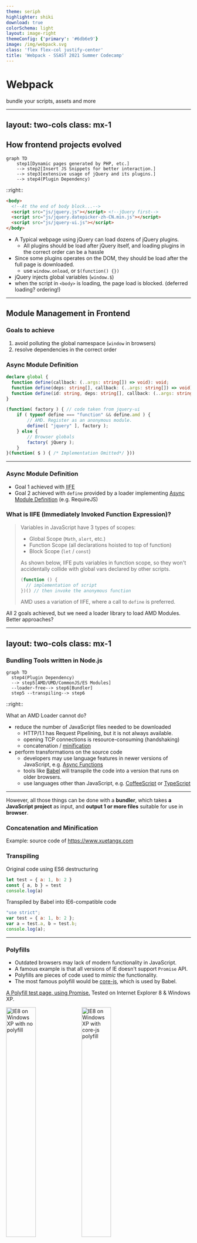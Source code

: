```yaml
---
theme: seriph
highlighter: shiki
download: true
colorSchema: light
layout: image-right
themeConfig: {'primary': '#6db6e9'}
image: /img/webpack.svg
class: 'flex flex-col justify-center'
title: 'Webpack - SSAST 2021 Summer Codecamp'
---
```


<div>
<h1>Webpack</h1>
bundle your scripts, assets and more
</div>

---
layout: two-cols
class: mx-1
---

## How frontend projects evolved

```mermaid
graph TD
	step1[Dynamic pages generated by PHP, etc.] 
	--> step2[Insert JS Snippets for better interaction.]
	--> step3[extensive usage of jQuery and its plugins.]
	--> step4(Plugin Dependency)
```

::right::

```html
<body>
  <!--At the end of body block...-->
  <script src="js/jquery.js"></script> <!--jQuery first-->
  <script src="js/jquery.datepicker-zh-CN.min.js"></script>
  <script src="js/jquery-ui.js"></script>
</body>
```

<v-clicks>

- A Typical webpage using jQuery can load dozens of jQuery plugins.
  - All plugins should be load after jQuery itself, and loading plugins in the correct order can be a hassle
- Since some plugins operates on the DOM, they should be load after the full page is downloaded.
  - use `window.onload`, or `$(function() {})`
- jQuery injects global variables (`window.$`)
- when the script in `<body>` is loading, the page load is blocked. (deferred loading? ordering!)

</v-clicks>

---

## Module Management in Frontend

### Goals to achieve

<v-clicks>

 1. avoid polluting the global namespace (`window` in browsers)
 2. resolve dependencies in the correct order

</v-clicks>

<h3 v-click="3">Async Module Definition</h3>

<v-clicks at="4">

```typescript
declare global {
  function define(callback: (..args: string[]) => void): void;
  function define(deps: string[], callback: (..args: string[]) => void): void;
  function define(id: string, deps: string[], callback: (..args: string[]) => void): void;
}
```

```javascript
(function( factory ) { // code taken from jquery-ui
	if ( typeof define === "function" && define.amd ) {
		// AMD. Register as an anonymous module.
		define([ "jquery" ], factory );
	} else {
		// Browser globals
		factory( jQuery );
	}
}(function( $ ) { /* Implementation Omitted*/ }))
```

</v-clicks>

---

### Async Module Definition

<v-clicks>

- Goal 1 achieved with <abbr title="Immediately Invoked Function Expression">IIFE</abbr>
- Goal 2 achieved with `define` provided by a loader implementing [Async Module Definition](https://github.com/amdjs/amdjs-api) (e.g. RequireJS)

</v-clicks>

<v-click v-after>

### What is IIFE (Immediately Invoked Function Expression)?

> Variables in JavaScript have 3 types of scopes:
> - Global Scope (`Math`, `alert`, etc.)
> - Function Scope (all declarations hoisted to top of function)
> - Block Scope (`let` / `const`)
>
> As shown below, IIFE puts variables in function scope, so they won't 
> accidentally collide with global vars declared by other scripts.
> ```javascript
> (function () {
>   // implementation of script
> })() // then invoke the anonymous function
> ```
>
> AMD uses a variation of IIFE, where a call to `define` is preferred.


</v-click>

<v-click v-after>

All 2 goals achieved, but we need a loader library to load AMD Modules. Better approaches?

</v-click>

---
layout: two-cols
class: mx-1
---

### Bundling Tools written in Node.js

<v-click>

```mermaid
graph TD
  step4(Plugin Dependency)
  --> step5[AMD/UMD/CommonJS/ES Modules]
  --loader-free--> step6[Bundler]
  step5 --transpiling--> step6
```

</v-click>

::right::

<v-click v-click="2">

What an AMD Loader cannot do?

</v-click>

<v-clicks>

- reduce the number of JavaScript files needed to be downloaded
  - HTTP/1.1 has Request Pipelining, but it is not always available.
  - opening TCP connections is resource-consuming (handshaking)
  - concatenation / [minification](https://www.cloudflare.com/learning/performance/why-minify-javascript-code/)
- perform transformations on the source code
  - developers may use language features in newer versions of JavaScript, e.g. [Async Functions](https://developer.mozilla.org/zh-CN/docs/Web/JavaScript/Reference/Statements/async_function)
  - tools like [Babel](https://babeljs.io/) will transpile the code into a version that runs on older browsers.
  - use languages other than JavaScript, e.g. [CoffeeScript](https://coffeescript.org/) or [TypeScript](https://www.typescriptlang.org/)

</v-clicks>


---

However, all those things can be done with a **bundler**, which takes **a JavaScript project** as input, and **output 1 or more files** suitable for use in **browser**.

<v-click>

### Concatenation and Minification

Example: source code of https://www.xuetangx.com

</v-click>

<v-click v-click="2">

### Transpiling

Original code using ES6 destructuring

```js
let test = { a: 1, b: 2 }
const { a, b } = test
console.log(a)
```

Transpiled by Babel into IE6-compatible code

```js
"use strict";
var test = { a: 1, b: 2 };
var a = test.a, b = test.b;
console.log(a);
```

</v-click>

---

### Polyfills

<v-clicks>

 - Outdated browsers may lack of modern functionality in JavaScript.
 - A famous example is that all versions of IE doesn't support `Promise` API.
 - Polyfills are pieces of code used to *mimic* the functionality.
 - The most famous polyfill would be [core-js](https://github.com/zloirock/core-js), which is used by Babel.

</v-clicks>

<v-click v-after>

  <a href="http://blog.panda2134.site/polyfill-example/">A Polyfill test page, using Promise.</a>
  <span>Tested on Internet Explorer 8 & Windows XP.</span>
  <a href="https://github.com/panda2134/polyfill-example"><mdi-github style="display:inline;" /></a>

  <img src="/img/winxp_ie8_no_polyfill.png" alt="IE8 on Windows XP with no polyfill" style="width:40%;">
  <img src="/img/winxp_ie8_polyfill.png" alt="IE8 on Windows XP with core-js polyfill" style="width:40%;">

</v-click>

---

## Other module-related specifications

<v-clicks>

 - CommonJS. It is widely used in Node.js projects. 
   - Use `require` to import dependencies, which blocks until the script is loaded.
   - Assign to `module.exports` to export.
   ```js
   /* some Node.js code using CommonJS modules */
   const fs = require('fs')
   fs.readFile('/etc/fstab', (err, data) => {
     if (err) throw err
     console.log(data)
   })
   module.exports = 'the exported string'
   ```
 - ES2015 Modules. Both `import` statement and `import(url)` is supported. The `import(url)` function returns a promise.
    ```js
    /* ES2015 Module Example Code. DO NOT RUN DIRECTLY. */
    import transform from './transform.js' /* default import */
    import { var1 } from './consts.js' /* import a specific item */
    import('http://example.com/example-module.js').then(() => { console.log('loaded') })
    export const MODE = 'production' /* exported const */
    export default { foo: 'bar' } /* default export */
    ```

</v-clicks>

---

## More on ES2015 Modules

- It came too late! 20 years of its absence witnessed the language being overlooked and teased. 
- The earliest proposal on modules came out in [1999](https://archives.ecma-international.org/1999/TC39WG/991115-futures.htm), as a major topic for ES4. 
- However ES4 [failed](https://cn.history.js.org/part-3.html) and it wasn't until ES6 that native module support came into existence.

---

## Webpack

Up till now, everyone should have learned the capabilities of bundlers by heart. Let's dive into using Webpack!

<v-clicks>

### Basic Conf

Webpack works even if no configuration file is provided. If you want to use it for a hobbyist's project, that's totally fine.

> Recall: a bundler takes a project and output files suitable for browser use.

Our simplest project contains only 1 JavaScript file in `src/index.js`. However, it used 2 libraries, which are located in `node_modules`. Webpack computes the dependency graph and pack them altogether.

</v-clicks>

<v-click after>

### Try it out!

```bash
$ mkdir simple-webpack-proj
$ cd simple-webpack-proj
$ yarn # if you haven't installed yarn (you really should!), run `npm install -g yarn`
$ yarn add canvas-confetti delay
$ yarn add --dev webpack webpack-cli http-server
$ mkdir src dist
```

</v-click>

---

## Configure HTML File

We certainly need a HTML file, which loads the bundled script. `webpack` outputs to `dist/main.js` by default. In the simplest project we load the script manually with a `<script>` tag. Later we'll meet `html-webpack-plugin` which injects the tag into index.html automatically.

### `dist/index.html`
```html {all|9}
<!DOCTYPE html>
<html>
	<head>
		<title>Webpack 101</title>
	</head>
	<body>
		<h1>Webpack Test Page</h1>
		<div id="hint"></div>
		<script src="./main.js"></script> <!--Load main.js after body is loaded-->
	</body>
</html>
```

---

## Write the JavaScript part

Let's implement some interesting effects. Call `canvas-confetti` to throw some confetti on the screen, and wait for a second before throwing more.

### `src/index.js`

```js {monaco}
import confetti from 'canvas-confetti'
import delay from 'delay'

async function main() {
	const hint = document.getElementById('hint')
	while (true) {
		hint.innerText = 'confetti'
		await confetti()
		hint.innerText = 'cooldown'
		await delay(1000)
	}
}

main()
```

---

## Build and Run

```bash
$ yarn webpack --mode production
$ yarn http-server -o dist
```

This should open http://127.0.0.1:8080 in your browser.

<iframe 
  src="/examples/simple-webpack-proj/dist/index.html" 
  width="100%"
  height="50%"
  style="background:white;"/>

---

## Getting Serious

Let's meet configuration files. Put the following code into `webpack.config.js`:

<style>
  iframe {
    height: 80% !important;
  }
</style>

```js {monaco}
module.exports = {
  mode: 'production',
  module: {
    rules: [
      {
        test: /\.m?js$/i, // .js / .mjs
        exclude: /node_modules/,
        use: {
          loader: 'babel-loader', // use babel for compatibility
          options: {
            presets: [
              ['@babel/preset-env', { // https://babeljs.io/docs/en/babel-preset-env
                useBuiltIns: 'usage', // import used polyfills in core-js automatically
                corejs: '3',
                targets: {
                  chrome: '41',
                  ie: '9' // and Promise polyfill will be introduced
                }
              }]
            ]
          }
        }
      },
      {
        test: /\.css$/i, // allows you to import css
        use: ['style-loader', 'css-loader']
      }
    ]
  }
}
```

---

Then install the required loaders, etc.

```bash
$ yarn add core-js@3 regenerator-runtime
$ yarn add --dev babel-loader style-loader css-loader @babel/preset-env @babel/core
```

Write some CSS in `src/assets/main.css`:
<style>
  iframe {
    height: 30% !important;
  }
</style>

```css {monaco}
body {
  margin: 0;
  padding: 0;
  display: flex;
  flex-direction: column;
  justify-content: center;
  align-items: center;
  height: 100vh;
}

#hint {
  margin-top: 2em;
  border-radius: 20px;
  font-size: 32px;
  padding: 1em;
  border: 5px solid #1d78c1;
  background-color: #8dd6f9;
  width: 6em;
  display: grid;
  align-items: center;
  justify-items: center;
}
```

... and import them into `src/index.js`

```js
import confetti from 'canvas-confetti'
import delay from 'delay'
import './assets/main.css'

/* ... */
```

---

Build again, and see the results.

```bash
$ yarn webpack # production mode is already specified in config file
$ yarn http-server -o dist
```

<iframe 
  src="/examples/webpack-conf1/dist/index.html" 
  width="100%"
  height="70%"
  style="background:white;"/>

---

## What's a loader?

Loaders are webpack's way of preprocessing files. They can apply source transformations, load static assets, etc.

- [`babel-loader`](https://webpack.js.org/loaders/babel-loader/) Loads ES2015+ code and transpiles to ES5 using Babel
- [`css-loader`](https://webpack.js.org/loaders/css-loader/) Loads CSS file with resolved imports and returns CSS code
- [`style-loader`](https://webpack.js.org/loaders/style-loader/) Add exports of a module as style to DOM (by dynamically injecting <code>&lt;style&gt;</code> tag)
- <del>`file-loader`/`url-loader`</del> Depreciated in webpack@5. Use [asset modules](https://webpack.js.org/guides/asset-modules/) instead.

### Some Babel Notes
<blockquote>
<code>useBuiltIns: 'usage'</code> will allow babel to include polyfills on-demand.
<p>
In this project, only the following polyfills are added.
<pre>
The corejs3 polyfill added the following polyfills:
  es.object.to-string { "chrome":"41", "ie":"9" }
  es.promise { "chrome":"41", "ie":"9" }
The regenerator polyfill added the following polyfills:
  regenerator-runtime
</pre>
</p>
</blockquote>

---

## Plugins

Plugins are used to extend webpack's functionality. We'll add 2 plugins to our project.

- `HtmlWebpackPlugin`: insert script tag into HTML automatically
- `ProgressPlugin`: show progress when running `webpack`

<v-click>

### Install the plugins

`ProgressPlugin` is a builtin plugin.

```bash
$ yarn add --dev html-webpack-plugin
```

</v-click>

---

Edit `webpack.config.js`:
```js{all|1-2|6-12}
const HtmlWebpackPlugin = require('html-webpack-plugin')
const { ProgressPlugin } = require('webpack')
module.exports = {
  mode: 'production',
  module: {...}, // omitted, too long
  plugins: [
    new HtmlWebpackPlugin({
      template: 'src/index.html',
      scriptLoading: 'blocking'
    }),
    new ProgressPlugin()
  ]
}
```

<v-clicks>

and move `dist/index.html` to `src/index.html`.

Now webpack should be automatically generating `dist/index.html` upon every build, while correctly displaying build progress in percentage.

</v-clicks>

---

Checkout the project code [here](https://github.com/panda2134/simple-webpack-proj) on GitHub.

- `master` branch: configuration-free
- `conf` branch: basic configuration of Babel
- `plugin` branch: with aforementioned plugins installed

---

## Future

<v-clicks>

- No bundlers? Native support of ES Modules via [`<script type="module">`](https://developer.mozilla.org/en-US/docs/Web/JavaScript/Guide/Modules#applying_the_module_to_your_html)
  - Use `import` directly, just like in any other languages!
- Sadly, ES modules aren't compatible with UMD Modules & CommonJS Modules.
  - [Skypack](https://www.skypack.dev) dynamically transpiles latter into ES modules.

</v-clicks>

---

## References

- 🎯 [RequireJS](https://requirejs.org/). Who cares about it now?
- ⚙️ [Asynchronous Module Definition](https://github.com/amdjs/amdjs-api). [UMD](https://github.com/umdjs/umd), which is based on it, is still used by some today
- ⚙️ [CommonJS in Node.js](https://nodejs.org/api/modules.html).
- ⚙️ [ES2015 Modules](https://developer.mozilla.org/en-US/docs/Web/JavaScript/Guide/Modules).
- 🌊 [HTTP/1.x Connection Management](https://developer.mozilla.org/zh-CN/docs/Web/HTTP/Connection_management_in_HTTP_1.x). Important if you want your site to load faster
- 📦 [Webpack](https://webpack.js.org/). Official Website & Documentation
- ↔️ [Babel](https://babeljs.io/).
- 🤔 [CanIUse](https://caniuse.com/). Useful place of browser compatibility data
